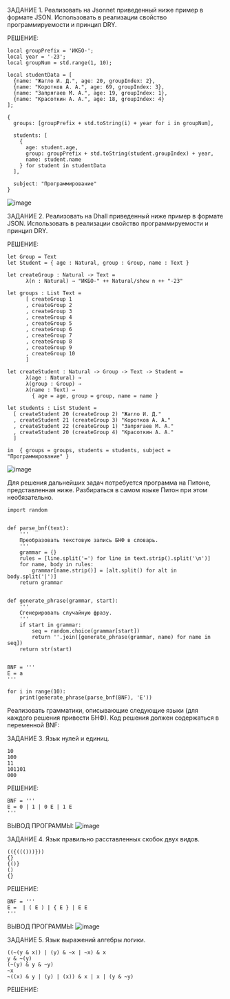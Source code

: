 ЗАДАНИЕ 1. Реализовать на Jsonnet приведенный ниже пример в формате JSON. Использовать в реализации свойство программируемости и принцип DRY.

  РЕШЕНИЕ:
  ~~~jsonnet
  local groupPrefix = 'ИКБО-';
  local year = '-23';
  local groupNum = std.range(1, 10);
  
  local studentData = [
    {name: "Жагло И. Д.", age: 20, groupIndex: 2},
    {name: "Коротков А. А.", age: 69, groupIndex: 3},
    {name: "Запрягаев М. А.", age: 19, groupIndex: 1},
    {name: "Красоткин А. А.", age: 18, groupIndex: 4}
  ];
  
  {
    groups: [groupPrefix + std.toString(i) + year for i in groupNum],
  
    students: [
      {
        age: student.age,
        group: groupPrefix + std.toString(student.groupIndex) + year,
        name: student.name
      } for student in studentData
    ],
  
    subject: "Программирование"
  }
  ~~~


  ![image](https://github.com/user-attachments/assets/f7cfaee6-8426-4ee5-bc5b-313b1f7baeee)


ЗАДАНИЕ 2. Реализовать на Dhall приведенный ниже пример в формате JSON. Использовать в реализации свойство программируемости и принцип DRY.

  РЕШЕНИЕ:
  ~~~dhall
  let Group = Text
  let Student = { age : Natural, group : Group, name : Text }
  
  let createGroup : Natural -> Text =
        λ(n : Natural) → "ИКБО-" ++ Natural/show n ++ "-23"
  
  let groups : List Text =
        [ createGroup 1
        , createGroup 2
        , createGroup 3
        , createGroup 4
        , createGroup 5
        , createGroup 6
        , createGroup 7
        , createGroup 8
        , createGroup 9
        , createGroup 10
        ]
  
  let createStudent : Natural -> Group -> Text -> Student =
        λ(age : Natural) →
        λ(group : Group) →
        λ(name : Text) →
          { age = age, group = group, name = name }
  
  let students : List Student =
    [ createStudent 20 (createGroup 2) "Жагло И. Д."
    , createStudent 21 (createGroup 3) "Коротков А. А."
    , createStudent 22 (createGroup 1) "Запрягаев М. А."
    , createStudent 20 (createGroup 4) "Красоткин А. А."
    ]
  
  in  { groups = groups, students = students, subject = "Программирование" }
  ~~~


  ![image](https://github.com/user-attachments/assets/65616d50-077d-404d-8137-7fe3c55d6776)


Для решения дальнейших задач потребуется программа на Питоне, представленная ниже. Разбираться в самом языке Питон при этом необязательно.

~~~
import random


def parse_bnf(text):
    '''
    Преобразовать текстовую запись БНФ в словарь.
    '''
    grammar = {}
    rules = [line.split('=') for line in text.strip().split('\n')]
    for name, body in rules:
        grammar[name.strip()] = [alt.split() for alt in body.split('|')]
    return grammar


def generate_phrase(grammar, start):
    '''
    Сгенерировать случайную фразу.
    '''
    if start in grammar:
        seq = random.choice(grammar[start])
        return ''.join([generate_phrase(grammar, name) for name in seq])
    return str(start)


BNF = '''
E = a
'''

for i in range(10):
    print(generate_phrase(parse_bnf(BNF), 'E'))
~~~   

Реализовать грамматики, описывающие следующие языки (для каждого решения привести БНФ). Код решения должен содержаться в переменной BNF:

ЗАДАНИЕ 3. Язык нулей и единиц.
~~~
10
100
11
101101
000
~~~
  РЕШЕНИЕ:
  ~~~
  BNF = '''
  E = 0 | 1 | 0 E | 1 E
  '''
  ~~~
  ВЫВОД ПРОГРАММЫ:
  ![image](https://github.com/user-attachments/assets/c6e7c985-f774-4dde-9de3-6a8e9477c56d)


ЗАДАНИЕ 4. Язык правильно расставленных скобок двух видов.
~~~
(({((()))}))
{}
{()}
()
{}
~~~
  РЕШЕНИЕ:
  ~~~
  BNF = '''
  E =  | ( E ) | { E } | E E
  '''
  ~~~
  ВЫВОД ПРОГРАММЫ:
  ![image](https://github.com/user-attachments/assets/5a9bb6fa-1b92-419d-96dc-fd71322ffca3)


ЗАДАНИЕ 5. Язык выражений алгебры логики.
~~~
((~(y & x)) | (y) & ~x | ~x) & x
y & ~(y)
(~(y) & y & ~y)
~x
~((x) & y | (y) | (x)) & x | x | (y & ~y)
~~~
  РЕШЕНИЕ:
  
